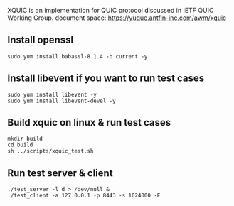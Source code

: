 XQUIC is an implementation for QUIC protocol discussed in IETF QUIC Working Group. 
document space: https://yuque.antfin-inc.com/awm/xquic


## Install openssl
~~~
sudo yum install babassl-8.1.4 -b current -y 
~~~

## Install libevent if you want to run test cases
~~~
sudo yum install libevent -y
sudo yum install libevent-devel -y
~~~

## Build xquic on linux & run test cases
~~~
mkdir build
cd build
sh ../scripts/xquic_test.sh
~~~

## Run test server & client
~~~
./test_server -l d > /dev/null &
./test_client -a 127.0.0.1 -p 8443 -s 1024000 -E
~~~
